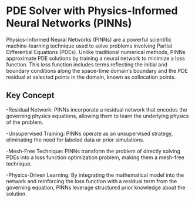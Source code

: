 # PDE Solver with Physics-Informed Neural Networks (PINNs)

Physics-Informed Neural Networks (PINNs) are a powerful scientific machine-learning technique used to solve problems involving Partial Differential Equations (PDEs). Unlike traditional numerical methods, PINNs approximate PDE solutions by training a neural network to minimize a loss function. This loss function includes terms reflecting the initial and boundary conditions along the space-time domain’s boundary and the PDE residual at selected points in the domain, known as collocation points.

## Key Concept

-Residual Network: PINNs incorporate a residual network that encodes the governing physics equations, allowing them to learn the underlying physics of the problem.
    
-Unsupervised Training: PINNs operate as an unsupervised strategy, eliminating the need for labeled data or prior simulations.
    
-Mesh-Free Technique: PINNs transform the problem of directly solving PDEs into a loss function optimization problem, making them a mesh-free technique.
    
-Physics-Driven Learning: By integrating the mathematical model into the network and reinforcing the loss function with a residual term from the governing equation, PINNs leverage structured prior knowledge about the solution.



